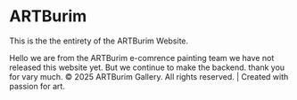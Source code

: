 # ARTBurim
This is the the entirety  of the ARTBurim Website.

Hello we are from the ARTBurim e-comrence painting team we have not released this website yet. But we continue to make the backend. thank you for vary much. © 2025 ARTBurim Gallery. All rights reserved. | Created with passion for art.
